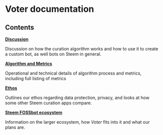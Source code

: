 # Voter documentation

## Contents

**[Discussion](/docs/discussion.md)**

Discussion on how the curation algorithm works and how to use it to create a custom bot, as well bots on Steem in general.

**[Algorithm and Metrics](/docs/algorithm.md)**

Operational and technical details of algorithm process and metrics, including full listing of metrics

**[Ethos](/docs/ethos.md)**

Outlines our ethos regarding data protection, privacy, and looks at how some other Steem curation apps compare.

**[Steem FOSSbot ecosystem](/docs/ecosystem.md)**

Information on the larger ecosystem, how _Voter_ fits into it and what our plans are.
